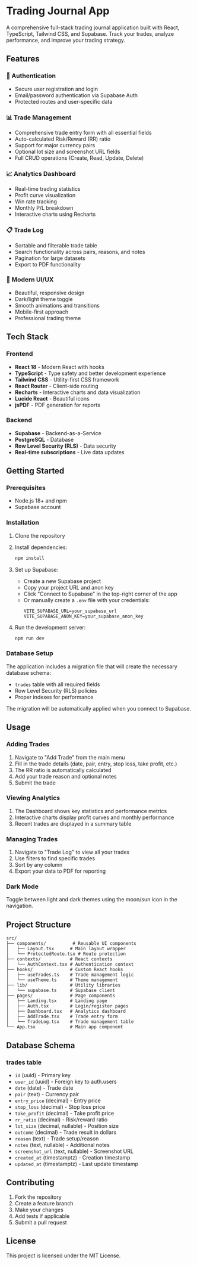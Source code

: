# Trading Journal App

A comprehensive full-stack trading journal application built with React, TypeScript, Tailwind CSS, and Supabase. Track your trades, analyze performance, and improve your trading strategy.

## Features

### 🔐 Authentication
- Secure user registration and login
- Email/password authentication via Supabase Auth
- Protected routes and user-specific data

### 📊 Trade Management
- Comprehensive trade entry form with all essential fields
- Auto-calculated Risk/Reward (RR) ratio
- Support for major currency pairs
- Optional lot size and screenshot URL fields
- Full CRUD operations (Create, Read, Update, Delete)

### 📈 Analytics Dashboard
- Real-time trading statistics
- Profit curve visualization
- Win rate tracking
- Monthly P/L breakdown
- Interactive charts using Recharts

### 📋 Trade Log
- Sortable and filterable trade table
- Search functionality across pairs, reasons, and notes
- Pagination for large datasets
- Export to PDF functionality

### 🎨 Modern UI/UX
- Beautiful, responsive design
- Dark/light theme toggle
- Smooth animations and transitions
- Mobile-first approach
- Professional trading theme

## Tech Stack

### Frontend
- **React 18** - Modern React with hooks
- **TypeScript** - Type safety and better development experience
- **Tailwind CSS** - Utility-first CSS framework
- **React Router** - Client-side routing
- **Recharts** - Interactive charts and data visualization
- **Lucide React** - Beautiful icons
- **jsPDF** - PDF generation for reports

### Backend
- **Supabase** - Backend-as-a-Service
- **PostgreSQL** - Database
- **Row Level Security (RLS)** - Data security
- **Real-time subscriptions** - Live data updates

## Getting Started

### Prerequisites
- Node.js 18+ and npm
- Supabase account

### Installation

1. Clone the repository
2. Install dependencies:
   ```bash
   npm install
   ```

3. Set up Supabase:
   - Create a new Supabase project
   - Copy your project URL and anon key
   - Click "Connect to Supabase" in the top-right corner of the app
   - Or manually create a `.env` file with your credentials:
     ```
     VITE_SUPABASE_URL=your_supabase_url
     VITE_SUPABASE_ANON_KEY=your_supabase_anon_key
     ```

4. Run the development server:
   ```bash
   npm run dev
   ```

### Database Setup

The application includes a migration file that will create the necessary database schema:

- `trades` table with all required fields
- Row Level Security (RLS) policies
- Proper indexes for performance

The migration will be automatically applied when you connect to Supabase.

## Usage

### Adding Trades
1. Navigate to "Add Trade" from the main menu
2. Fill in the trade details (date, pair, entry, stop loss, take profit, etc.)
3. The RR ratio is automatically calculated
4. Add your trade reason and optional notes
5. Submit the trade

### Viewing Analytics
1. The Dashboard shows key statistics and performance metrics
2. Interactive charts display profit curves and monthly performance
3. Recent trades are displayed in a summary table

### Managing Trades
1. Navigate to "Trade Log" to view all your trades
2. Use filters to find specific trades
3. Sort by any column
4. Export your data to PDF for reporting

### Dark Mode
Toggle between light and dark themes using the moon/sun icon in the navigation.

## Project Structure

```
src/
├── components/          # Reusable UI components
│   ├── Layout.tsx      # Main layout wrapper
│   └── ProtectedRoute.tsx # Route protection
├── contexts/           # React contexts
│   └── AuthContext.tsx # Authentication context
├── hooks/              # Custom React hooks
│   ├── useTrades.ts    # Trade management logic
│   └── useTheme.ts     # Theme management
├── lib/                # Utility libraries
│   └── supabase.ts     # Supabase client
├── pages/              # Page components
│   ├── Landing.tsx     # Landing page
│   ├── Auth.tsx        # Login/register pages
│   ├── Dashboard.tsx   # Analytics dashboard
│   ├── AddTrade.tsx    # Trade entry form
│   └── TradeLog.tsx    # Trade management table
└── App.tsx             # Main app component
```

## Database Schema

### trades table
- `id` (uuid) - Primary key
- `user_id` (uuid) - Foreign key to auth.users
- `date` (date) - Trade date
- `pair` (text) - Currency pair
- `entry_price` (decimal) - Entry price
- `stop_loss` (decimal) - Stop loss price
- `take_profit` (decimal) - Take profit price
- `rr_ratio` (decimal) - Risk/reward ratio
- `lot_size` (decimal, nullable) - Position size
- `outcome` (decimal) - Trade result in dollars
- `reason` (text) - Trade setup/reason
- `notes` (text, nullable) - Additional notes
- `screenshot_url` (text, nullable) - Screenshot URL
- `created_at` (timestamptz) - Creation timestamp
- `updated_at` (timestamptz) - Last update timestamp

## Contributing

1. Fork the repository
2. Create a feature branch
3. Make your changes
4. Add tests if applicable
5. Submit a pull request

## License

This project is licensed under the MIT License.